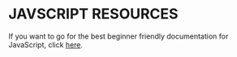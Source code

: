 # JAVSCRIPT RESOURCES

If you want to go for the best beginner friendly documentation for JavaScript, click [here](https://javascript.info/).
